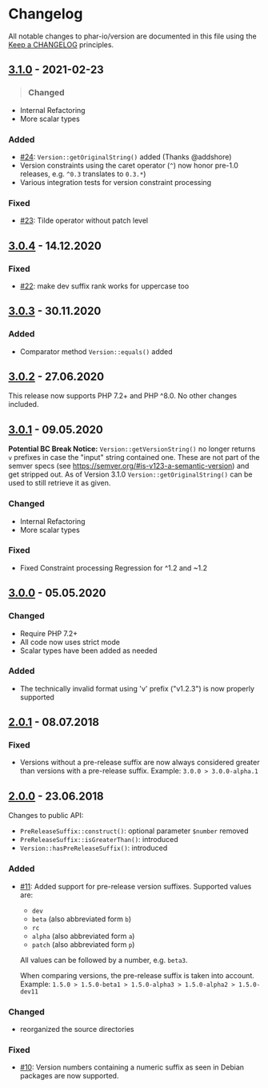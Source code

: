 # Changelog

All notable changes to phar-io/version are documented in this file using
the [Keep a CHANGELOG](http://keepachangelog.com/) principles.

## [3.1.0] - 2021-02-23

> ### Changed

- Internal Refactoring
- More scalar types

### Added

- [#24](https://github.com/phar-io/version/issues/24): `Version::getOriginalString()` added (Thanks @addshore)
- Version constraints using the caret operator (`^`) now honor pre-1.0 releases, e.g. `^0.3` translates to `0.3.*`)
- Various integration tests for version constraint processing

### Fixed

- [#23](https://github.com/phar-io/version/pull/23): Tilde operator without patch level

## [3.0.4] - 14.12.2020

### Fixed

- [#22](https://github.com/phar-io/version/pull/22): make dev suffix rank works for uppercase too

## [3.0.3] - 30.11.2020

### Added

- Comparator method `Version::equals()` added

## [3.0.2] - 27.06.2020

This release now supports PHP 7.2+ and PHP ^8.0. No other changes included.

## [3.0.1] - 09.05.2020

__Potential BC Break Notice:__
`Version::getVersionString()` no longer returns `v` prefixes in case the "input"
string contained one. These are not part of the semver specs
(see https://semver.org/#is-v123-a-semantic-version) and get stripped out. As of Version
3.1.0 `Version::getOriginalString()` can be used to still retrieve it as given.

### Changed

- Internal Refactoring
- More scalar types

### Fixed

- Fixed Constraint processing Regression for ^1.2 and ~1.2

## [3.0.0] - 05.05.2020

### Changed

- Require PHP 7.2+
- All code now uses strict mode
- Scalar types have been added as needed

### Added

- The technically invalid format using 'v' prefix ("v1.2.3") is now properly supported

## [2.0.1] - 08.07.2018

### Fixed

- Versions without a pre-release suffix are now always considered greater than versions with a pre-release suffix.
  Example: `3.0.0 > 3.0.0-alpha.1`

## [2.0.0] - 23.06.2018

Changes to public API:

- `PreReleaseSuffix::construct()`: optional parameter `$number` removed
- `PreReleaseSuffix::isGreaterThan()`: introduced
- `Version::hasPreReleaseSuffix()`: introduced

### Added

- [#11](https://github.com/phar-io/version/issues/11): Added support for pre-release version suffixes. Supported values
  are:
    - `dev`
    - `beta` (also abbreviated form `b`)
    - `rc`
    - `alpha` (also abbreviated form `a`)
    - `patch` (also abbreviated form `p`)

  All values can be followed by a number, e.g. `beta3`.

  When comparing versions, the pre-release suffix is taken into account. Example:
  `1.5.0 > 1.5.0-beta1 > 1.5.0-alpha3 > 1.5.0-alpha2 > 1.5.0-dev11`

### Changed

- reorganized the source directories

### Fixed

- [#10](https://github.com/phar-io/version/issues/10): Version numbers containing a numeric suffix as seen in Debian
  packages are now supported.

[3.1.0]: https://github.com/phar-io/version/compare/3.0.4...3.1.0

[3.0.4]: https://github.com/phar-io/version/compare/3.0.3...3.0.4

[3.0.3]: https://github.com/phar-io/version/compare/3.0.2...3.0.3

[3.0.2]: https://github.com/phar-io/version/compare/3.0.1...3.0.2

[3.0.1]: https://github.com/phar-io/version/compare/3.0.0...3.0.1

[3.0.0]: https://github.com/phar-io/version/compare/2.0.1...3.0.0

[2.0.1]: https://github.com/phar-io/version/compare/2.0.0...2.0.1

[2.0.0]: https://github.com/phar-io/version/compare/1.0.1...2.0.0
